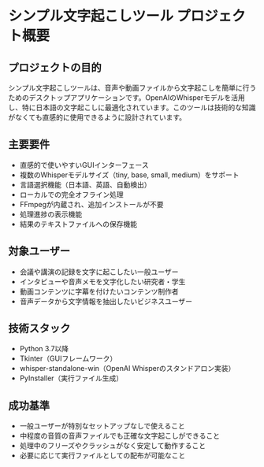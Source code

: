 # シンプル文字起こしツール プロジェクト概要

## プロジェクトの目的
シンプル文字起こしツールは、音声や動画ファイルから文字起こしを簡単に行うためのデスクトップアプリケーションです。OpenAIのWhisperモデルを活用し、特に日本語の文字起こしに最適化されています。このツールは技術的な知識がなくても直感的に使用できるように設計されています。

## 主要要件
- 直感的で使いやすいGUIインターフェース
- 複数のWhisperモデルサイズ（tiny, base, small, medium）をサポート
- 言語選択機能（日本語、英語、自動検出）
- ローカルでの完全オフライン処理
- FFmpegが内蔵され、追加インストールが不要
- 処理進捗の表示機能
- 結果のテキストファイルへの保存機能

## 対象ユーザー
- 会議や講演の記録を文字に起こしたい一般ユーザー
- インタビューや音声メモを文字化したい研究者・学生
- 動画コンテンツに字幕を付けたいコンテンツ制作者
- 音声データから文字情報を抽出したいビジネスユーザー

## 技術スタック
- Python 3.7以降
- Tkinter（GUIフレームワーク）
- whisper-standalone-win（OpenAI Whisperのスタンドアロン実装）
- PyInstaller（実行ファイル生成）

## 成功基準
- 一般ユーザーが特別なセットアップなしで使えること
- 中程度の音質の音声ファイルでも正確な文字起こしができること
- 処理中のフリーズやクラッシュがなく安定して動作すること
- 必要に応じて実行ファイルとしての配布が可能なこと
